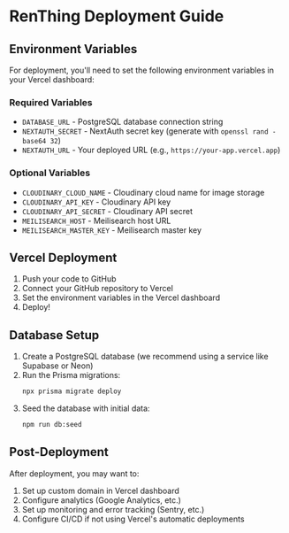 # RenThing Deployment Guide

## Environment Variables

For deployment, you'll need to set the following environment variables in your Vercel dashboard:

### Required Variables

- `DATABASE_URL` - PostgreSQL database connection string
- `NEXTAUTH_SECRET` - NextAuth secret key (generate with `openssl rand -base64 32`)
- `NEXTAUTH_URL` - Your deployed URL (e.g., `https://your-app.vercel.app`)

### Optional Variables

- `CLOUDINARY_CLOUD_NAME` - Cloudinary cloud name for image storage
- `CLOUDINARY_API_KEY` - Cloudinary API key
- `CLOUDINARY_API_SECRET` - Cloudinary API secret
- `MEILISEARCH_HOST` - Meilisearch host URL
- `MEILISEARCH_MASTER_KEY` - Meilisearch master key

## Vercel Deployment

1. Push your code to GitHub
2. Connect your GitHub repository to Vercel
3. Set the environment variables in the Vercel dashboard
4. Deploy!

## Database Setup

1. Create a PostgreSQL database (we recommend using a service like Supabase or Neon)
2. Run the Prisma migrations:
   ```bash
   npx prisma migrate deploy
   ```
3. Seed the database with initial data:
   ```bash
   npm run db:seed
   ```

## Post-Deployment

After deployment, you may want to:

1. Set up custom domain in Vercel dashboard
2. Configure analytics (Google Analytics, etc.)
3. Set up monitoring and error tracking (Sentry, etc.)
4. Configure CI/CD if not using Vercel's automatic deployments
